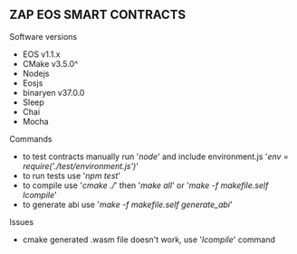 ZAP EOS SMART CONTRACTS
-

Software versions
 - EOS v1.1.x
 - CMake v3.5.0^
 - Nodejs
 - Eosjs
 - binaryen v37.0.0
 - Sleep
 - Chai
 - Mocha

 Commands
 - to test contracts manually run '*node*' and include environment.js '*env = require('./test/environment.js')*'
 - to run tests use '*npm test*'
 - to compile use '*cmake ./*' then '*make all*' or '*make -f makefile.self lcompile*'
 - to generate abi use '*make -f makefile.self generate_abi*'

Issues
- cmake generated .wasm file doesn't work, use '*lcompile*' command